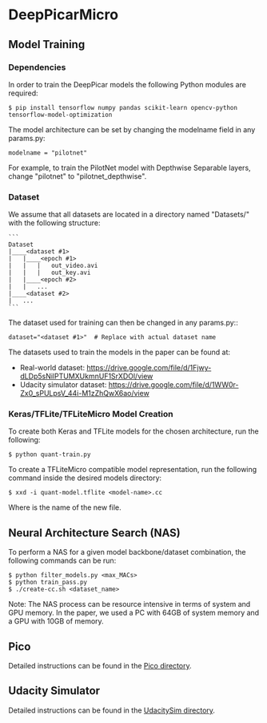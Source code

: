 # DeepPicarMicro

## Model Training

### Dependencies

In order to train the DeepPicar models the following Python modules are required:

	$ pip install tensorflow numpy pandas scikit-learn opencv-python tensorflow-model-optimization
	
The model architecture can be set by changing the modelname field in any params.py:

	modelname = "pilotnet"
	
For example, to train the PilotNet model with Depthwise Separable layers, change "pilotnet" to "pilotnet_depthwise". 

### Dataset

We assume that all datasets are located in a directory named "Datasets/" with the following structure:

	```
	Dataset
	|____<dataset #1>
	|	|____<epoch #1>
	|	|	|	out_video.avi
	|	|	|	out_key.avi
	|	|____<epoch #2>
	|	|	...
	|____<dataset #2>
	|	...
	```
	
The dataset used for training can then be changed in any params.py::

	dataset="<dataset #1>"	# Replace with actual dataset name

The datasets used to train the models in the paper can be found at:
- Real-world dataset: https://drive.google.com/file/d/1Fjwy-dLDp5sNilPTUMXUkmnUF1SrXDOl/view
- Udacity simulator dataset: https://drive.google.com/file/d/1WW0r-Zx0_sPULpsV_44i-M1zZhQwX6ao/view

### Keras/TFLite/TFLiteMicro Model Creation

To create both Keras and TFLite models for the chosen architecture, run the following:

	$ python quant-train.py
	
To create a TFLiteMicro compatible model representation, run the following command inside the desired models directory:

	$ xxd -i quant-model.tflite <model-name>.cc
	
Where <model-name> is the name of the new file.

## Neural Architecture Search (NAS)

To perform a NAS for a given model backbone/dataset combination, the following commands can be run:

	$ python filter_models.py <max_MACs>
	$ python train_pass.py
	$ ./create-cc.sh <dataset_name>
	
Note: The NAS process can be resource intensive in terms of system and GPU memory. In the paper, we used a PC with 64GB of system memory and a GPU with 10GB of memory.

## Pico

Detailed instructions can be found in the [Pico directory](https://github.com/CSL-KU/DeepPicarMicro/tree/main/Pico).

## Udacity Simulator

Detailed instructions can be found in the [UdacitySim directory](https://github.com/CSL-KU/DeepPicarMicro/tree/main/UdacitySim).
	

